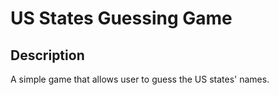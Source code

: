 # US States Guessing Game

Description
---------------

A simple game that allows user to guess the US states' names.
